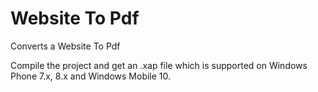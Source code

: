 # Website To Pdf
Converts a Website To Pdf

Compile the project and get an .xap file which is supported on Windows Phone 7.x, 8.x and Windows Mobile 10.
